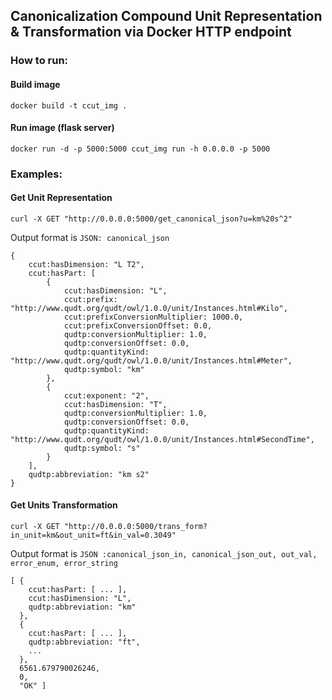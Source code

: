 ## Canonicalization Compound Unit Representation & Transformation via Docker HTTP endpoint

### How to run:
#### Build image
```
docker build -t ccut_img .
```
#### Run image (flask server)
```
docker run -d -p 5000:5000 ccut_img run -h 0.0.0.0 -p 5000
```

### Examples:
#### Get Unit Representation
```
curl -X GET "http://0.0.0.0:5000/get_canonical_json?u=km%20s^2"
```
Output format is ```JSON: canonical_json```
```
{
    ccut:hasDimension: "L T2",
    ccut:hasPart: [
        {
            ccut:hasDimension: "L",
            ccut:prefix: "http://www.qudt.org/qudt/owl/1.0.0/unit/Instances.html#Kilo",
            ccut:prefixConversionMultiplier: 1000.0,
            ccut:prefixConversionOffset: 0.0,
            qudtp:conversionMultiplier: 1.0,
            qudtp:conversionOffset: 0.0,
            qudtp:quantityKind: "http://www.qudt.org/qudt/owl/1.0.0/unit/Instances.html#Meter",
            qudtp:symbol: "km"
        },
        {
            ccut:exponent: "2",
            ccut:hasDimension: "T",
            qudtp:conversionMultiplier: 1.0,
            qudtp:conversionOffset: 0.0,
            qudtp:quantityKind: "http://www.qudt.org/qudt/owl/1.0.0/unit/Instances.html#SecondTime",
            qudtp:symbol: "s"
        }
    ],
    qudtp:abbreviation: "km s2"
}
```
#### Get Units Transformation
```
curl -X GET "http://0.0.0.0:5000/trans_form?in_unit=km&out_unit=ft&in_val=0.3049"
```
Output format is ```JSON :canonical_json_in, canonical_json_out, out_val, error_enum, error_string```
```
[ {
    ccut:hasPart: [ ... ],
    ccut:hasDimension: "L",
    qudtp:abbreviation: "km"
  },
  {
    ccut:hasPart: [ ... ],
    qudtp:abbreviation: "ft",
    ...
  },
  6561.679790026246,
  0,
  "OK" ]
```